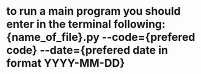 # to run a main program you should enter in the terminal following: {name_of_file}.py --code={prefered code} --date={prefered date in format YYYY-MM-DD}
